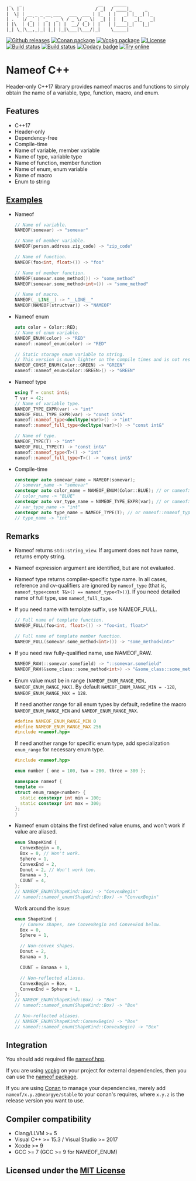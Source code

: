 ```text
 _   _                             __    _____
| \ | |                           / _|  / ____|_     _
|  \| | __ _ _ __ ___   ___  ___ | |_  | |   _| |_ _| |_
| . ` |/ _` | '_ ` _ \ / _ \/ _ \|  _| | |  |_   _|_   _|
| |\  | (_| | | | | | |  __/ (_) | |   | |____|_|   |_|
|_| \_|\__,_|_| |_| |_|\___|\___/|_|    \_____|
```

[![Github releases](https://img.shields.io/github/release/Neargye/nameof.svg)](https://github.com/Neargye/nameof/releases)
[![Conan package](https://img.shields.io/badge/Conan-package-blueviolet)](https://bintray.com/neargye/conan-packages/nameof:neargye)
[![Vcpkg package](https://img.shields.io/badge/Vcpkg-package-blueviolet)](https://github.com/microsoft/vcpkg/tree/master/ports/nameof)
[![License](https://img.shields.io/github/license/Neargye/nameof.svg)](LICENSE)
[![Build status](https://travis-ci.org/Neargye/nameof.svg?branch=master)](https://travis-ci.org/Neargye/nameof)
[![Build status](https://ci.appveyor.com/api/projects/status/yq5fk0d9mwljbubt/branch/master?svg=true)](https://ci.appveyor.com/project/Neargye/nameof/branch/master)
[![Codacy badge](https://api.codacy.com/project/badge/Grade/1d06f3f07afe4f34acd29c0c8efa830b)](https://www.codacy.com/app/Neargye/nameof?utm_source=github.com&amp;utm_medium=referral&amp;utm_content=Neargye/nameof&amp;utm_campaign=Badge_Grade)
[![Try online](https://img.shields.io/badge/try-online-blue.svg)](https://wandbox.org/permlink/XjaqDqqHOGJT56HE)

# Nameof C++

Header-only C++17 library provides nameof macros and functions to simply obtain the name of a variable, type, function, macro, and enum.

## Features

* C++17
* Header-only
* Dependency-free
* Compile-time
* Name of variable, member variable
* Name of type, variable type
* Name of function, member function
* Name of enum, enum variable
* Name of macro
* Enum to string

## [Examples](example/example.cpp)

* Nameof
  ```cpp
  // Name of variable.
  NAMEOF(somevar) -> "somevar"

  // Name of member variable.
  NAMEOF(person.address.zip_code) -> "zip_code"

  // Name of function.
  NAMEOF(foo<int, float>()) -> "foo"

  // Name of member function.
  NAMEOF(somevar.some_method()) -> "some_method"
  NAMEOF(somevar.some_method<int>()) -> "some_method"

  // Name of macro.
  NAMEOF(__LINE__) -> "__LINE__"
  NAMEOF(NAMEOF(structvar)) -> "NAMEOF"
  ```

* Nameof enum
  ```cpp
  auto color = Color::RED;
  // Name of enum variable.
  NAMEOF_ENUM(color) -> "RED"
  nameof::nameof_enum(color) -> "RED"

  // Static storage enum variable to string.
  // This version is much lighter on the compile times and is not restricted to the enum_range limitation.
  NAMEOF_CONST_ENUM(Color::GREEN) -> "GREEN"
  nameof::nameof_enum<Color::GREEN>() -> "GREEN"
  ```

* Nameof type
  ```cpp
  using T = const int&;
  T var = 42;
  // Name of variable type.
  NAMEOF_TYPE_EXPR(var) -> "int"
  NAMEOF_FULL_TYPE_EXPR(var) -> "const int&"
  nameof::nameof_type<decltype(var)>() -> "int"
  nameof::nameof_full_type<decltype(var)>() -> "const int&"

  // Name of type.
  NAMEOF_TYPE(T) -> "int"
  NAMEOF_FULL_TYPE(T) -> "const int&"
  nameof::nameof_type<T>() -> "int"
  nameof::nameof_full_type<T>() -> "const int&"
  ```

* Compile-time
  ```cpp
  constexpr auto somevar_name = NAMEOF(somevar);
  // somevar_name -> "somevar"
  constexpr auto color_name = NAMEOF_ENUM(Color::BLUE); // or nameof::nameof_enum(Color::BLUE)
  // color_name -> "BLUE"
  constexpr auto var_type_name = NAMEOF_TYPE_EXPR(var); // or nameof::nameof_type<decltype(var)>()
  // var_type_name -> "int"
  constexpr auto type_name = NAMEOF_TYPE(T); // or nameof::nameof_type<T>()
  // type_name -> "int"
  ```

## Remarks

* Nameof returns `std::string_view`. If argument does not have name, returns empty string.

* Nameof expression argument are identified, but are not evaluated.

* Nameof type returns compiler-specific type name. In all cases, reference and cv-qualifiers are ignored by `nameof_type` (that is, `nameof_type<const T&>() == nameof_type<T>()`). If you need detailed name of full type, use `nameof_full_type`.

* If you need name with template suffix, use NAMEOF_FULL.
  ```cpp
  // Full name of template function.
  NAMEOF_FULL(foo<int, float>()) -> "foo<int, float>"

  // Full name of template member function.
  NAMEOF_FULL(somevar.some_method<int>()) -> "some_method<int>"
  ```

* If you need raw fully-qualified name, use NAMEOF_RAW.
  ```cpp
  NAMEOF_RAW(::somevar.somefield) -> "::somevar.somefield"
  NAMEOF_RAW(&some_class::some_method<int>) -> "&some_class::some_method<int>"
  ```

* Enum value must be in range `[NAMEOF_ENUM_RANGE_MIN, NAMEOF_ENUM_RANGE_MAX]`. By default `NAMEOF_ENUM_RANGE_MIN = -128`, `NAMEOF_ENUM_RANGE_MAX = 128`.

  If need another range for all enum types by default, redefine the macro `NAMEOF_ENUM_RANGE_MIN` and `NAMEOF_ENUM_RANGE_MAX`.
  ```cpp
  #define NAMEOF_ENUM_RANGE_MIN 0
  #define NAMEOF_ENUM_RANGE_MAX 256
  #include <nameof.hpp>
  ```

  If need another range for specific enum type, add specialization `enum_range` for necessary enum type.
  ```cpp
  #include <nameof.hpp>

  enum number { one = 100, two = 200, three = 300 };

  namespace nameof {
  template <>
  struct enum_range<number> {
    static constexpr int min = 100;
    static constexpr int max = 300;
  };
  }
  ```

* Nameof enum obtains the first defined value enums, and won't work if value are aliased.
  ```cpp
  enum ShapeKind {
    ConvexBegin = 0,
    Box = 0, // Won't work.
    Sphere = 1,
    ConvexEnd = 2,
    Donut = 2, // Won't work too.
    Banana = 3,
    COUNT = 4,
  };
  // NAMEOF_ENUM(ShapeKind::Box) -> "ConvexBegin"
  // nameof::nameof_enum(ShapeKind::Box) -> "ConvexBegin"
  ```
  Work around the issue:
  ```cpp
  enum ShapeKind {
    // Convex shapes, see ConvexBegin and ConvexEnd below.
    Box = 0,
    Sphere = 1,

    // Non-convex shapes.
    Donut = 2,
    Banana = 3,

    COUNT = Banana + 1,

    // Non-reflected aliases.
    ConvexBegin = Box,
    ConvexEnd = Sphere + 1,
  };
  // NAMEOF_ENUM(ShapeKind::Box) -> "Box"
  // nameof::nameof_enum(ShapeKind::Box) -> "Box"

  // Non-reflected aliases.
  // NAMEOF_ENUM(ShapeKind::ConvexBegin) -> "Box"
  // nameof::nameof_enum(ShapeKind::ConvexBegin) -> "Box"
  ```

## Integration

You should add required file [nameof.hpp](include/nameof.hpp).

If you are using [vcpkg](https://github.com/Microsoft/vcpkg/) on your project for external dependencies, then you can use the [nameof package](https://github.com/microsoft/vcpkg/tree/master/ports/nameof).

If you are using [Conan](https://www.conan.io/) to manage your dependencies, merely add `nameof/x.y.z@neargye/stable` to your conan's requires, where `x.y.z` is the release version you want to use.

## Compiler compatibility

* Clang/LLVM >= 5
* Visual C++ >= 15.3 / Visual Studio >= 2017
* Xcode >= 9
* GCC >= 7 (GCC >= 9 for NAMEOF_ENUM)

## Licensed under the [MIT License](LICENSE)
